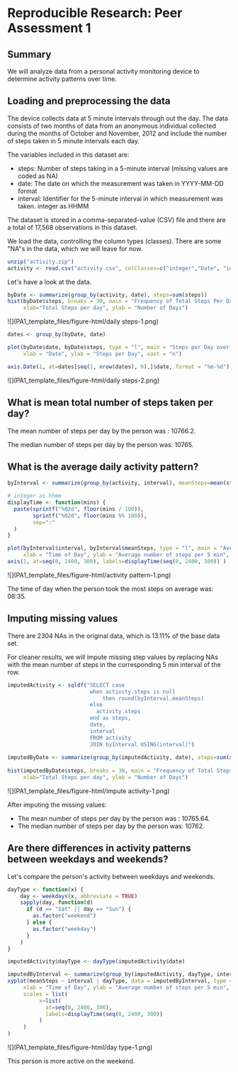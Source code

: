 # Reproducible Research: Peer Assessment 1

## Summary

We will analyze data from a personal activity monitoring device to determine activity patterns over time.

## Loading and preprocessing the data

The device collects data at 5 minute intervals through out the day. The data consists of two months of data from an anonymous individual collected during the months of October and November, 2012 and include the number of steps taken in 5 minute intervals each day.

The variables included in this dataset are:

- steps: Number of steps taking in a 5-minute interval (missing values are coded as NA)
- date: The date on which the measurement was taken in YYYY-MM-DD format
- interval: Identifier for the 5-minute interval in which measurement was taken. integer as HHMM

The dataset is stored in a comma-separated-value (CSV) file and there are a total of 17,568 observations in this dataset.

We load the data, controlling the column types (classes). There are some "NA"s in the data, which we will leave for now.


```r
unzip("activity.zip")
activity <- read.csv("activity.csv", colClasses=c("integer","Date", "integer"), na.strings = c("NA"))
```

Let's have a look at the data.


```r
byDate <- summarize(group_by(activity, date), steps=sum(steps))
hist(byDate$steps, breaks = 30, main = "Frequency of Total Steps Per Day",
     xlab="Total Steps per day", ylab = "Number of Days")
```

![](PA1_template_files/figure-html/daily steps-1.png)<!-- -->

```r
dates <- group_by(byDate, date)

plot(byDate$date, byDate$steps, type = "l", main = "Steps per Day over time", 
     xlab = "Date", ylab = "Steps per Day", xaxt = "n")

axis.Date(1, at=dates[seq(1, nrow(dates), 6),]$date, format = "%m-%d")
```

![](PA1_template_files/figure-html/daily steps-2.png)<!-- -->

## What is mean total number of steps taken per day?

The mean number of steps per day by the person was  : 10766.2.

The median number of steps per day by the person was: 10765.

## What is the average daily activity pattern?


```r
byInterval <- summarize(group_by(activity, interval), meanSteps=mean(steps, na.rm = TRUE))

# integer as hhmm
displayTime <- function(mins) {
  paste(sprintf("%02d", floor(mins / 100)),
        sprintf("%02d", floor(mins %% 100)),
        sep=":"
  )
}

plot(byInterval$interval, byInterval$meanSteps, type = "l", main = "Average number of steps per 5 min interval during day", 
     xlab = "Time of Day", ylab = "Average number of steps per 5 min", xaxt = "n")
axis(1, at=seq(0, 2400, 300), labels=displayTime(seq(0, 2400, 300)) )
```

![](PA1_template_files/figure-html/activity pattern-1.png)<!-- -->

The time of day when the person took the most steps on average was: 08:35.

## Imputing missing values

There are 2304 NAs in the original data, which is 13.11% of the base data set. 

For cleaner results, we will impute missing step values by replacing NAs with the mean number of steps in the corresponding 5 min interval of the row.


```r
imputedActivity <- sqldf("SELECT case 
                          when activity.steps is null 
                              then round(byInterval.meanSteps)
                          else
                            activity.steps
                          end as steps,
                          date,
                          interval
                          FROM activity
                          JOIN byInterval USING(interval)")
              
imputedByDate <- summarize(group_by(imputedActivity, date), steps=sum(steps))
              
hist(imputedByDate$steps, breaks = 30, main = "Frequency of Total Steps Per Day: Imputed Data",
     xlab="Total Steps per day", ylab = "Number of Days")
```

![](PA1_template_files/figure-html/impute activity-1.png)<!-- -->

After imputing the missing values:

- The mean number of steps per day by the person was  : 10765.64.
- The median number of steps per day by the person was: 10762.

## Are there differences in activity patterns between weekdays and weekends?

Let's compare the person's activity between weekdays and weekends.

```r
dayType <- function(x) {
    day <- weekdays(x, abbreviate = TRUE)
    sapply(day, function(d) 
      if (d == "Sat" || day == "Sun") {
        as.factor("weekend")
      } else {
        as.factor("weekday")
      }
    )
}

imputedActivity$dayType <- dayType(imputedActivity$date)

imputedByInterval <- summarize(group_by(imputedActivity, dayType, interval), meanSteps=mean(steps))
xyplot(meanSteps ~ interval | dayType, data = imputedByInterval, type = "l", main = "Average number of steps per 5 min interval", 
     xlab = "Time of Day", ylab = "Average number of steps per 5 min",
     scales = list(
          x=list(
            at=seq(0, 2400, 300), 
            labels=displayTime(seq(0, 2400, 300))
          )
     )
)
```

![](PA1_template_files/figure-html/day type-1.png)<!-- -->

This person is more active on the weekend.

